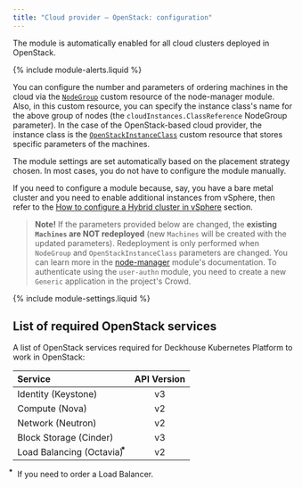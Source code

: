 ```yaml
---
title: "Cloud provider — OpenStack: configuration"
---
```


The module is automatically enabled for all cloud clusters deployed in OpenStack.

{% include module-alerts.liquid %}

You can configure the number and parameters of ordering machines in the cloud via the [`NodeGroup`](../../modules/040-node-manager/cr.html#nodegroup) custom resource of the node-manager module. Also, in this custom resource, you can specify the instance class's name for the above group of nodes (the `cloudInstances.ClassReference` NodeGroup parameter). In the case of the OpenStack-based cloud provider, the instance class is the [`OpenStackInstanceClass`](cr.html#openstackinstanceclass) custom resource that stores specific parameters of the machines.

The module settings are set automatically based on the placement strategy chosen. In most cases, you do not have to configure the module manually.

If you need to configure a module because, say, you have a bare metal cluster and you need to enable additional instances from vSphere, then refer to the [How to configure a Hybrid cluster in vSphere](faq.html#how-do-i-create-a-hybrid-cluster) section.

> **Note!** If the parameters provided below are changed, the **existing `Machines` are NOT redeployed** (new `Machines` will be created with the updated parameters). Redeployment is only performed when `NodeGroup` and `OpenStackInstanceClass` parameters are changed. You can learn more in the [node-manager](../../modules/040-node-manager/faq.html#how-do-i-redeploy-ephemeral-machines-in-the-cloud-with-a-new-configuration) module's documentation.
> To authenticate using the `user-authn` module, you need to create a new `Generic` application in the project's Crowd.

{% include module-settings.liquid %}

## List of required OpenStack services

A list of OpenStack services required for Deckhouse Kubernetes Platform to work in OpenStack:

| Service                           | API Version |
|:----------------------------------|:-----------:|
| Identity (Keystone)               | v3          |
| Compute (Nova)                    | v2          |
| Network (Neutron)                 | v2          |
| Block Storage (Cinder)            | v3          |
| Load Balancing (Octavia) &#8432;  | v2          |

&#8432;  If you need to order a Load Balancer.
